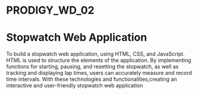 # PRODIGY_WD_02
<h1>Stopwatch Web Application </h1>
<p>
To build a stopwatch web application, using HTML, CSS, and JavaScript. HTML is used to structure the elements of the application. By implementing functions for starting, pausing, and resetting the stopwatch, as well as tracking and displaying lap times, users can accurately measure and record time intervals. With these technologies and functionalities,creating an interactive and user-friendly stopwatch web application </p>
